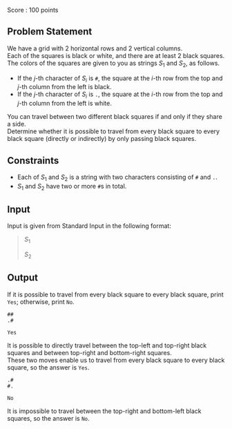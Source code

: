 Score : $100$ points

## Problem Statement

We have a grid with $2$ horizontal rows and $2$ vertical columns.<br>
Each of the squares is black or white, and there are at least $2$ black squares.<br>
The colors of the squares are given to you as strings $S_1$ and $S_2$, as follows.

- If the $j$-th character of $S_i$ is `#`, the square at the $i$-th row from the top and $j$-th column from the left is black.
- If the $j$-th character of $S_i$ is `.`, the square at the $i$-th row from the top and $j$-th column from the left is white.

You can travel between two different black squares if and only if they share a side.<br>
Determine whether it is possible to travel from every black square to every black square (directly or indirectly) by only passing black squares.

## Constraints

- Each of $S_1$ and $S_2$ is a string with two characters consisting of `#` and `.`.
- $S_1$ and $S_2$ have two or more `#`s in total.

## Input

Input is given from Standard Input in the following format:

> $S_1$
> 
> $S_2$

## Output

If it is possible to travel from every black square to every black square, print `Yes`; otherwise, print `No`.

```input1
##
.#
```

```output1
Yes
```

It is possible to directly travel between the top-left and top-right black squares and between top-right and bottom-right squares.<br>
These two moves enable us to travel from every black square to every black square, so the answer is `Yes`.

```input2
.#
#.
```

```output2
No
```

It is impossible to travel between the top-right and bottom-left black squares, so the answer is `No`.